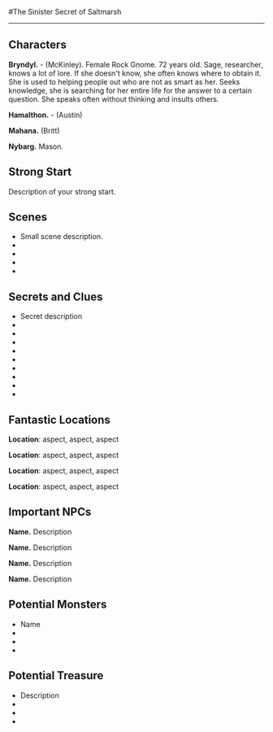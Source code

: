 #The Sinister Secret of Saltmarsh

---

## Characters

**Bryndyl.** - (McKinley). Female Rock Gnome.  72 years old.  Sage, researcher, knows a lot of lore.  If she doesn't know, she often knows where to obtain it.  She is used to helping people out who are not as smart as her.  Seeks knowledge, she is searching for her entire life for the answer to a certain question.   She speaks often without thinking and insults others.

**Hamalthon.** - (Austin)

**Mahana.** (Britt)

**Nybarg.** Mason.

## Strong Start

Description of your strong start.

## Scenes

* Small scene description.
* 
* 
* 
* 

## Secrets and Clues

* Secret description
* 
* 
* 
* 
* 
* 
* 
* 
* 

## Fantastic Locations

**Location**: aspect, aspect, aspect

**Location**: aspect, aspect, aspect

**Location**: aspect, aspect, aspect

**Location**: aspect, aspect, aspect

## Important NPCs

**Name.** Description

**Name.** Description

**Name.** Description

**Name.** Description

## Potential Monsters

* Name
* 
* 
* 
## Potential Treasure

* Description
* 
* 
* 
